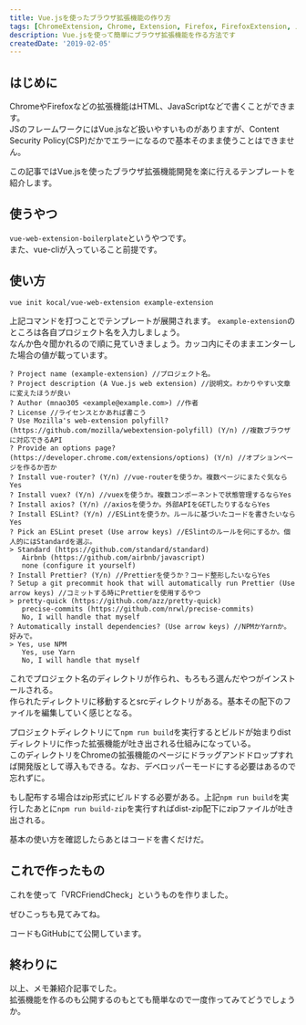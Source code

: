 ```yaml
---
title: Vue.jsを使ったブラウザ拡張機能の作り方
tags: [ChromeExtension, Chrome, Extension, Firefox, FirefoxExtension, メモ]
description: Vue.jsを使って簡単にブラウザ拡張機能を作る方法です
createdDate: '2019-02-05'
---
```


## はじめに

ChromeやFirefoxなどの拡張機能はHTML、JavaScriptなどで書くことができます。  
JSのフレームワークにはVue.jsなど扱いやすいものがありますが、Content Security Policy(CSP)だかでエラーになるので基本そのまま使うことはできません。

この記事ではVue.jsを使ったブラウザ拡張機能開発を楽に行えるテンプレートを紹介します。

## 使うやつ

<link-card title="Kocal/vue-web-extension" text="🛠️ A boilerplate for quickly starting a web extension with Vue, webpack 4, ESLint and more! - Kocal/vue-web-extension" link-url="https://github.com/Kocal/vue-web-extension" img-src="https://avatars1.githubusercontent.com/u/2103975?s=400&v=4"></link-card>

`vue-web-extension-boilerplate`というやつです。  
また、vue-cliが入っていること前提です。

## 使い方

```shell
vue init kocal/vue-web-extension example-extension
```

上記コマンドを打つことでテンプレートが展開されます。  `example-extension`のところは各自プロジェクト名を入力しましょう。  
なんか色々聞かれるので順に見ていきましょう。カッコ内にそのままエンターした場合の値が載っています。

```shell
? Project name (example-extension) //プロジェクト名。
? Project description (A Vue.js web extension) //説明文。わかりやすい文章に変えたほうが良い
? Author (mnao305 <example@example.com>) //作者
? License //ライセンスとかあれば書こう
? Use Mozilla's web-extension polyfill? (https://github.com/mozilla/webextension-polyfill) (Y/n) //複数ブラウザに対応できるAPI
? Provide an options page? (https://developer.chrome.com/extensions/options) (Y/n) //オプションページを作るか否か
? Install vue-router? (Y/n) //vue-routerを使うか。複数ページにまたぐ気ならYes
? Install vuex? (Y/n) //vuexを使うか。複数コンポーネントで状態管理するならYes
? Install axios? (Y/n) //axiosを使うか。外部APIをGETしたりするならYes
? Install ESLint? (Y/n) //ESLintを使うか。ルールに基づいたコードを書きたいならYes
? Pick an ESLint preset (Use arrow keys) //ESlintのルールを何にするか。個人的にはStandardを選ぶ。
> Standard (https://github.com/standard/standard)
   Airbnb (https://github.com/airbnb/javascript)
   none (configure it yourself)
? Install Prettier? (Y/n) //Prettierを使うか？コード整形したいならYes
? Setup a git precommit hook that will automatically run Prettier (Use arrow keys) //コミットする時にPrettierを使用するやつ
> pretty-quick (https://github.com/azz/pretty-quick)
   precise-commits (https://github.com/nrwl/precise-commits)
   No, I will handle that myself
? Automatically install dependencies? (Use arrow keys) //NPMかYarnか。好みで。
> Yes, use NPM
   Yes, use Yarn
   No, I will handle that myself
```

これでプロジェクト名のディレクトリが作られ、もろもろ選んだやつがインストールされる。  
作られたディレクトリに移動するとsrcディレクトリがある。基本その配下のファイルを編集していく感じとなる。

プロジェクトディレクトリにて`npm run build`を実行するとビルドが始まりdistディレクトリに作った拡張機能が吐き出される仕組みになっている。  
このディレクトリをChromeの拡張機能のページにドラッグアンドドロップすれば開発版として導入もできる。なお、デベロッパーモードにする必要はあるので忘れずに。

もし配布する場合はzip形式にビルドする必要がある。上記`npm run build`を実行したあとに`npm run build-zip`を実行すればdist-zip配下にzipファイルが吐き出される。

基本の使い方を確認したらあとはコードを書くだけだ。

## これで作ったもの

これを使って「VRCFriendCheck」というものを作りました。

<link-card title="VRChatのフレンドのオンライン状況等の確認、オンライン通知ができるブラウザ拡張機能を作った[VRCFriendCheck]" link-url="/articles/2018/112300"></link-card>

ぜひこっちも見てみてね。

<link-card title="mnao305/VRCFriendCheck" text="VRChatのフレンドのオンライン状況の確認、オンライン通知ができるブラウザ拡張機能. Contribute to mnao305/VRCFriendCheck development by creating an account on GitHub." link-url="https://github.com/mnao305/VRCFriendCheck" img-src="https://avatars3.githubusercontent.com/u/32170530?s=400&v=4"></link-card>

コードもGitHubにて公開しています。

## 終わりに

以上、メモ兼紹介記事でした。  
拡張機能を作るのも公開するのもとても簡単なので一度作ってみてどうでしょうか。
